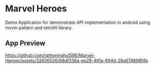 
# Marvel Heroes 
Demo Application for demonstrate API implementation in android using mvvm pattern and retrofit library.
## App Preview
https://github.com/rathorerahul586/Marvel-Heroes/assets/32606526/68df338a-ee28-46fa-894d-28a674898f4b
